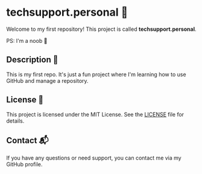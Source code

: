 # techsupport.personal 🎉

Welcome to my first repository! This project is called **techsupport.personal**.

PS: I'm a noob 🤪

## Description 📄

This is my first repo. It's just a fun project where I'm learning how to use GitHub and manage a repository.

## License 📜

This project is licensed under the MIT License. See the [LICENSE](LICENSE) file for details.

## Contact 📬

If you have any questions or need support, you can contact me via my GitHub profile.
